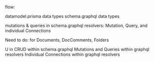 flow: 

datamodel.prisma data types
schema.graphql data types

mutations & queries in schema.graphql 
resolvers: Mutation, Query, and individual Connections

Need to do: for Documents, DocComments, Folders

U in CRUD within schema.graphql 
Mutations and Queries within graphql resolvers
Individual Connections within graphql resolvers 